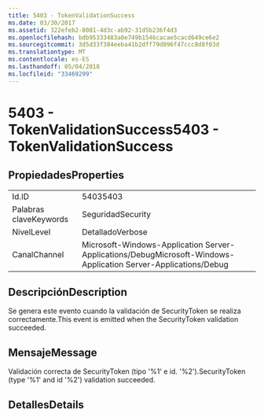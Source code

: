 ```yaml
---
title: 5403 - TokenValidationSuccess
ms.date: 03/30/2017
ms.assetid: 322efeb2-8081-4d3c-ab92-31d5b236f4d3
ms.openlocfilehash: bdb95333483a0e749b1546cacae5cacd649ce6e2
ms.sourcegitcommit: 3d5d33f384eeba41b2dff79d096f47ccc8d8f03d
ms.translationtype: MT
ms.contentlocale: es-ES
ms.lasthandoff: 05/04/2018
ms.locfileid: "33469299"
---
```

# <a name="5403---tokenvalidationsuccess"></a><span data-ttu-id="91a78-102">5403 - TokenValidationSuccess</span><span class="sxs-lookup"><span data-stu-id="91a78-102">5403 - TokenValidationSuccess</span></span>
## <a name="properties"></a><span data-ttu-id="91a78-103">Propiedades</span><span class="sxs-lookup"><span data-stu-id="91a78-103">Properties</span></span>  
  
|||  
|-|-|  
|<span data-ttu-id="91a78-104">Id.</span><span class="sxs-lookup"><span data-stu-id="91a78-104">ID</span></span>|<span data-ttu-id="91a78-105">5403</span><span class="sxs-lookup"><span data-stu-id="91a78-105">5403</span></span>|  
|<span data-ttu-id="91a78-106">Palabras clave</span><span class="sxs-lookup"><span data-stu-id="91a78-106">Keywords</span></span>|<span data-ttu-id="91a78-107">Seguridad</span><span class="sxs-lookup"><span data-stu-id="91a78-107">Security</span></span>|  
|<span data-ttu-id="91a78-108">Nivel</span><span class="sxs-lookup"><span data-stu-id="91a78-108">Level</span></span>|<span data-ttu-id="91a78-109">Detallado</span><span class="sxs-lookup"><span data-stu-id="91a78-109">Verbose</span></span>|  
|<span data-ttu-id="91a78-110">Canal</span><span class="sxs-lookup"><span data-stu-id="91a78-110">Channel</span></span>|<span data-ttu-id="91a78-111">Microsoft-Windows-Application Server-Applications/Debug</span><span class="sxs-lookup"><span data-stu-id="91a78-111">Microsoft-Windows-Application Server-Applications/Debug</span></span>|  
  
## <a name="description"></a><span data-ttu-id="91a78-112">Descripción</span><span class="sxs-lookup"><span data-stu-id="91a78-112">Description</span></span>  
 <span data-ttu-id="91a78-113">Se genera este evento cuando la validación de SecurityToken se realiza correctamente.</span><span class="sxs-lookup"><span data-stu-id="91a78-113">This event is emitted when the SecurityToken validation succeeded.</span></span>  
  
## <a name="message"></a><span data-ttu-id="91a78-114">Mensaje</span><span class="sxs-lookup"><span data-stu-id="91a78-114">Message</span></span>  
 <span data-ttu-id="91a78-115">Validación correcta de SecurityToken (tipo '%1' e id. '%2').</span><span class="sxs-lookup"><span data-stu-id="91a78-115">SecurityToken (type '%1' and id '%2') validation succeeded.</span></span>  
  
## <a name="details"></a><span data-ttu-id="91a78-116">Detalles</span><span class="sxs-lookup"><span data-stu-id="91a78-116">Details</span></span>

